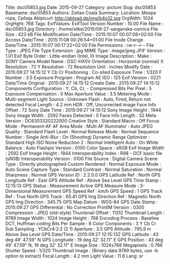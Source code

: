 Title: dsc05853.jpg
Date: 2015-09-27
Category: picture
Slug: dsc05853
Basename: dsc05853
Authors: Zoltan Csala
Summary:
Location: Мокра гора, Србија
Ablpicurl: http://abload.de/img/b4s32.jpg
OrgWdth: 1024
OrgHght: 768
Tags:
ExifValues: ExifTool Version Number : 10.00
            File Name : dsc05853.jpg
            Directory : /home/slike/2015/09-27-sarganska-osmica
            File Size : 423 kB
            File Modification Date/Time : 2015:10:07 00:07:08+02:00
            File Access Date/Time : 2015:11:08 00:26:54+01:00
            File Inode Change Date/Time : 2015:10:07 00:17:22+02:00
            File Permissions : rw-r--r--
            File Type : JPEG
            File Type Extension : jpg
            MIME Type : image/jpeg
            JFIF Version : 1.01
            Exif Byte Order : Little-endian (Intel, II)
            Image Description :
            Make : SONY
            Camera Model Name : DSC-HX5V
            Orientation : Horizontal (normal)
            X Resolution : 72
            Y Resolution : 72
            Resolution Unit : inches
            Modify Date : 2015:09:27 14:15:12
            Y Cb Cr Positioning : Co-sited
            Exposure Time : 1/320
            F Number : 3.5
            Exposure Program : Program AE
            ISO : 125
            Exif Version : 0221
            Date/Time Original : 2015:09:27 14:15:12
            Create Date : 2015:09:27 14:15:12
            Components Configuration : Y, Cb, Cr, -
            Compressed Bits Per Pixel : 5
            Exposure Compensation : 0
            Max Aperture Value : 3.5
            Metering Mode : Multi-segment
            Light Source : Unknown
            Flash : Auto, Fired, Return not detected
            Focal Length : 4.2 mm
            HDR : Off; Uncorrected image
            Face Info Offset : 72
            Sony Date Time : 2015:09:27 14:15:12
            Sony Image Height : 1944
            Sony Image Width : 2592
            Faces Detected : 0
            Face Info Length : 32
            Meta Version : DC6303320222000
            Creative Style : Standard
            Macro : Off
            Focus Mode : Permanent-AF
            AF Area Mode : Multi
            AF Illuminator : Auto
            JPEG Quality : Standard
            Flash Level : Normal
            Release Mode : Normal
            Sequence Number : Single
            Anti-Blur : On (Shooting)
            Dynamic Range Optimizer : Standard
            High ISO Noise Reduction 2 : Normal
            Intelligent Auto : On
            White Balance : Auto
            Flashpix Version : 0100
            Color Space : sRGB
            Exif Image Width : 2592
            Exif Image Height : 1944
            Interoperability Index : R98 - DCF basic file (sRGB)
            Interoperability Version : 0100
            File Source : Digital Camera
            Scene Type : Directly photographed
            Custom Rendered : Normal
            Exposure Mode : Auto
            Scene Capture Type : Standard
            Contrast : Normal
            Saturation : Normal
            Sharpness : Normal
            GPS Version ID : 2.2.0.0
            GPS Latitude Ref : North
            GPS Longitude Ref : East
            GPS Altitude Ref : Above Sea Level
            GPS Time Stamp : 12:15:13
            GPS Status : Measurement Active
            GPS Measure Mode : 3-Dimensional Measurement
            GPS Speed Ref : km/h
            GPS Speed : 1
            GPS Track Ref : True North
            GPS Track : 65.41
            GPS Img Direction Ref : Magnetic North
            GPS Img Direction : 345.75
            GPS Map Datum : WGS-84
            GPS Date Stamp : 2015:09:27
            GPS Differential : No Correction
            PrintIM Version : 0300
            Compression : JPEG (old-style)
            Thumbnail Offset : 11312
            Thumbnail Length : 9789
            Image Width : 1024
            Image Height : 768
            Encoding Process : Baseline DCT, Huffman coding
            Bits Per Sample : 8
            Color Components : 3
            Y Cb Cr Sub Sampling : YCbCr4:2:2 (2 1)
            Aperture : 3.5
            GPS Altitude : 795.9 m Above Sea Level
            GPS Date/Time : 2015:09:27 12:15:13Z
            GPS Latitude : 43 deg 49' 47.59" N
            GPS Longitude : 19 deg 32' 32.11" E
            GPS Position : 43 deg 49' 47.59" N, 19 deg 32' 32.11" E
            Image Size : 1024x768
            Megapixels : 0.786
            Shutter Speed : 1/320
            Thumbnail Image : (Binary data 9789 bytes, use -b option to extract)
            Focal Length : 4.2 mm
            Light Value : 11.6
Lang: sr

